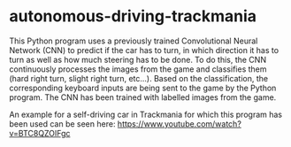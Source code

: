 # autonomous-driving-trackmania

This Python program uses a previously trained Convolutional Neural Network (CNN) to predict if the car has to turn, in which direction it has to turn as well as how much steering has to be done. To do this, the CNN continuously processes the images from the game and classifies them (hard right turn, slight right turn, etc...). Based on the classification, the corresponding keyboard inputs are being sent to the game by the Python program. The CNN has been trained with labelled images from the game.

An example for a self-driving car in Trackmania for which this program has been used can be seen here:
https://www.youtube.com/watch?v=BTC8QZOIFgc
